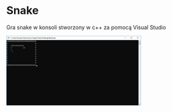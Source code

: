 # Snake
Gra snake w konsoli stworzony w c++ za pomocą Visual Studio

<img align="middle" src="https://raw.githubusercontent.com/kacperpasnik/Snake/master/game.png" width="70%"/>
